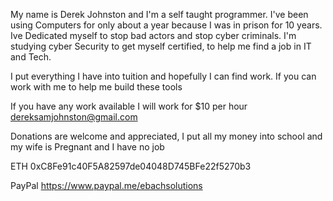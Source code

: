 My name is Derek Johnston and I'm a self taught programmer. I've been using 
Computers for only about a year because I was in prison for 10 years. Ive 
Dedicated myself to stop bad actors and stop cyber criminals. I'm studying cyber
Security to get myself certified, to help me find a job in IT and Tech.

I put everything I have into tuition and hopefully I can find work.
If you can work with me to help me build these tools

If you have any work available I will work for $10 per hour
dereksamjohnston@gmail.com


Donations are welcome and appreciated, I put all my money into school and my wife is 
Pregnant and I have no job

ETH 0xC8Fe91c40F5A82597de04048D745BFe22f5270b3

PayPal
https://www.paypal.me/ebachsolutions
